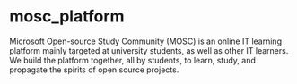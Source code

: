 # mosc_platform
Microsoft Open-source Study Community (MOSC) is an online IT learning platform mainly targeted at university students, as well as other IT learners. We build the platform together, all by students, to learn, study, and propagate the spirits of open source projects.

